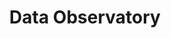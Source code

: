 ---
title: Data Observatory
description: "Public and premium datasets ready to be used across the CARTO platform"
icon: "/img/icons/data-observatory.png"

url: data-observatory
indexPage: "overview/getting-started.md"

cascade:
  basePath: data-observatory
  menu:
    - title: "Overview"
      folder:
      - title: "Getting started"
      - title: "Terminology"
    - title: "Guides"  
      folder:
        - title: "Accessing and browsing the Spatial Data Catalog"
        - title: "Subscribing to public and premium datasets"
        - title: "Managing your subscriptions"
        - title: "Accessing your subscriptions from BigQuery, AWS or Azure"
        - title: "Creating Data Observatory tilesets"
    - title: "Example tilesets"
---